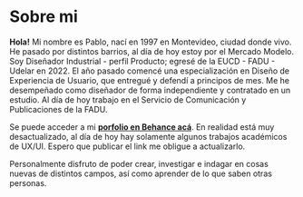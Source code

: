 # Sobre mi

**Hola!**
Mi nombre es Pablo, nací en 1997 en Montevideo, ciudad donde vivo. He pasado por distintos barrios, al día de hoy estoy por el Mercado Modelo.
Soy Diseñador Industrial - perfil Producto; egresé de la EUCD - FADU - Udelar en 2022. El año pasado comencé una especialización en Diseño de Experiencia de Usuario, que entregué y defendí a principos de mes.
Me he desempeñado como diseñador de forma independiente y contratado en un estudio. Al día de hoy trabajo en el Servicio de Comunicación y Publicaciones de la FADU.

Se puede acceder a mi  **[porfolio en Behance acá](https://www.behance.net/PabloCas)**. En realidad está muy desactualizado, al día de hoy hay solamente algunos trabajos académicos de UX/UI. Espero que publicar el link me obligue a actualizarlo.

Personalmente disfruto de poder crear, investigar e indagar en cosas nuevas de distintos campos, así como aprender de lo que saben otras personas.